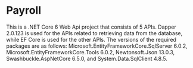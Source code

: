 # Payroll

This is a .NET Core 6 Web Api project that consists of 5 APIs. Dapper 2.0.123 is used for the APIs related to retrieving data from the database,
while EF Core is used for the other APIs. The versions of the required packages are as follows:
Microsoft.EntityFrameworkCore.SqlServer 6.0.2,
Microsoft.EntityFrameworkCore.Tools 6.0.2,
Newtonsoft.Json 13.0.3,
Swashbuckle.AspNetCore 6.5.0,
and System.Data.SqlClient 4.8.5.
